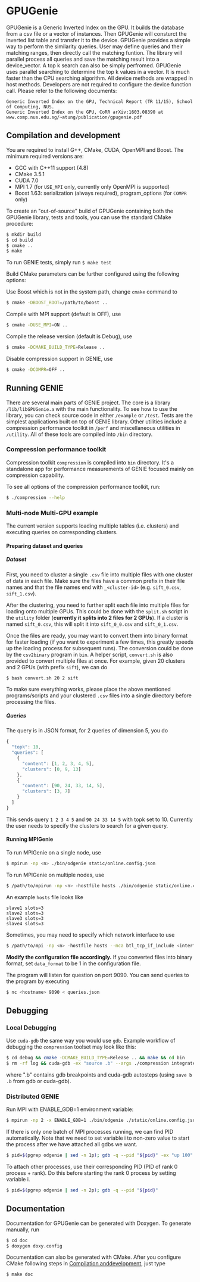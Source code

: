 # GPUGenie

GPUGenie is a Generic Inverted Index on the GPU. It builds the database from a csv file or a vector of instances. Then
GPUGenie will consturct the inverted list table and transfer it to the device. GPUGenie provides a simple way to
perform the similarity queries. User may define queries and their matching ranges, then directly call the matching
funtion. The library will parallel process all queries and save the matching result into a device_vector. A top k
search can also be simply perfromed. GPUGenie uses parallel searching to determine the top k values in a vector. It is
much faster than the CPU searching algorithm. All device methods are wrapped in host methods. Developers are not
required to configure the device function call. Please refer to the following documents:

```
Generic Inverted Index on the GPU, Technical Report (TR 11/15), School of Computing, NUS. 
Generic Inverted Index on the GPU, CoRR arXiv:1603.08390 at www.comp.nus.edu.sg/~atung/publication/gpugenie.pdf
```


## Compilation and development

You are required to install G++, CMake, CUDA, OpenMPI and Boost. The minimum required versions are:
- GCC with C++11 support (4.8)
- CMake 3.5.1
- CUDA 7.0
- MPI 1.7 (for `USE_MPI` only, currently only OpenMPI is supported)
- Boost 1.63: serialization (always required), program_options (for `COMPR` only)

To create an "out-of-source" build of GPUGenie containing both the GPUGenie library, tests and tools, you can use the
standard CMake procedure:

```bash
$ mkdir build
$ cd build
$ cmake ..
$ make
```
To run GENIE tests, simply run `$ make test`

Build CMake parameters can be further configured using the following options: 

Use Boost which is not in the system path, change `cmake` command to
```bash
$ cmake -DBOOST_ROOT=/path/to/boost ..
```

Compile with MPI support (default is OFF), use
```bash
$ cmake -DUSE_MPI=ON ..
```

Compile the release version (default is Debug), use
```bash
$ cmake -DCMAKE_BUILD_TYPE=Release ..
```

Disable compression support in GENIE, use
```bash
$ cmake -DCOMPR=OFF ..
```


## Running GENIE

There are several main parts of GENIE project. The core is a library `/lib/libGPUGenie.a` with the main functionality.
To see how to use the library, you can check source code in either `/example` or `/test`. Tests are the simplest
applications built on top of GENIE library. Other utilities include a compression performance toolkit in `/perf` and
miscellaneous utilities in `/utility`. All of these tools are compiled into `/bin` directory.


### Compression performance toolkit


Compression toolkit `compression` is compiled into `bin` directory. It's a standalone app for performance measurements
of GENIE focused mainly on compression capability.

To see all options of the compression performance toolkit, run:
```bash
$ ./compression --help
```


### Multi-node Multi-GPU example

The current version supports loading multiple tables (i.e. clusters) and
executing queries on corresponding clusters.

#### Preparing dataset and queries

##### Dataset

First, you need to cluster a single `.csv` file into multiple files with
one cluster of data in each file. Make sure the files have a common prefix
in their file names and that the file names end with `_<cluster-id>`
(e.g. `sift_0.csv`, `sift_1.csv`).

After the clustering, you need to further split each file into multiple
files for loading onto multiple GPUs. This could be done with the `split.sh`
script in the `utility` folder (**currently it splits into 2 files for 2 GPUs**).
If a cluster is named `sift_0.csv`, this will split it into `sift_0_0.csv`
and `sift_0_1.csv`.

Once the files are ready, you may want to convert them into binary format
for faster loading (if you want to experiment a few times, this greatly
speeds up the loading process for subsequent runs). The conversion could
be done by the `csv2binary` program in `bin`. A helper script, `convert.sh`
is also provided to convert multiple files at once. For example, given 20
clusters and 2 GPUs (with prefix `sift`), we can do

```bash
$ bash convert.sh 20 2 sift
```

To make sure everything works, please place the above mentioned programs/scripts
and your clustered `.csv` files into a single directory before processing the files.

##### Queries

The query is in JSON format, for 2 queries of dimension 5, you do

```javascript
{
  "topk": 10,
  "queries": [
    {
      "content": [1, 2, 3, 4, 5],
      "clusters": [0, 9, 13]
    },
    {
      "content": [90, 24, 33, 14, 5],
      "clusters": [3, 7]
    }
  ]
}
```

This sends query `1 2 3 4 5` and `90 24 33 14 5` with topk set to 10.
Currently the user needs to specify the clusters to search for a
given query.

#### Running MPIGenie

To run MPIGenie on a single node, use

```bash
$ mpirun -np <n> ./bin/odgenie static/online.config.json
```

To run MPIGenie on multiple nodes, use

```bash
$ /path/to/mpirun -np <n> -hostfile hosts ./bin/odgenie static/online.config.json
```

An example `hosts` file looks like

```
slave1 slots=3
slave2 slots=3
slave3 slots=3
slave4 slots=3
```

Sometimes, you may need to specify which network interface to use

```bash
$ /path/to/mpi -np <n> -hostfile hosts --mca btl_tcp_if_include <interface> ./bin/odgenie static/online.config.json
```

**Modify the configuration file accordingly.** If you converted files into
binary format, set `data_format` to be 1 in the configuration file.

The program will listen for question on port 9090. You can send queries
to the program by executing

```bash
$ nc <hostname> 9090 < queries.json
```



## Debugging


### Local Debugging

Use `cuda-gdb` the same way you would use `gdb`. Example workflow of debugging the `compression` toolset may look like
this:

``` bash
$ cd debug && cmake -DCMAKE_BUILD_TYPE=Release .. && make && cd bin
$ rm -rf log && cuda-gdb -ex "source .b" --args ./compression integrated /home/lubos/data/adult.csv all
```
where ".b" contains gdb breakpoints and cuda-gdb autosteps (using `save b .b` from gdb or cuda-gdb).


### Distributed GENIE

Run MPI with ENABLE_GDB=1 environment variable:

```bash
$ mpirun -np 2 -x ENABLE_GDB=1 ./bin/odgenie ./static/online.config.json
```

If there is only one batch of MPI processes running, we can find PID automatically. Note that we need to set variable i
to non-zero value to start the process after we have attached all gdbs we want.

```bash
$ pid=$(pgrep odgenie | sed -n 1p); gdb -q --pid "${pid}" -ex "up 100" -ex "down 1" -ex "set variable gdb_attached=1" -ex "continue"
```

To attach other processes, use their corresponding PID (PID of rank 0 process + rank). Do this before starting the rank
0 process by setting variable i.

```bash
$ pid=$(pgrep odgenie | sed -n 2p); gdb -q --pid "${pid}"
```


## Documentation

Documentation for GPUGenie can be generated with Doxygen. To generate manually, run

```bash
$ cd doc
$ doxygen doxy.config
```

Documentation can also be generated with CMake. After you configure CMake following steps in
[Compilation anddevelopment](#compilation-and-development), just type

```bash
$ make doc
```
